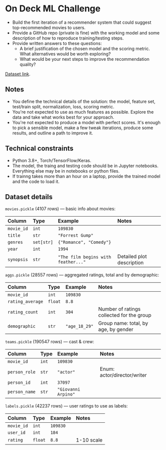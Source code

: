 # On Deck ML Challenge

- Build the first iteration of a recommender system that could suggest top-recommended movies to users.
- Provide a GitHub repo (private is fine) with the working model and some description of how to reproduce training/testing steps.
- Provide written answers to these questions:
  - A brief justification of the chosen model and the scoring metric. What alternatives would be worth exploring?
  - What would be your next steps to improve the recommendation quality?

[Dataset link](https://www.dropbox.com/s/vi7lktdxx0r97o4/od-challenge.tar.gz?dl=1).

## Notes

- You define the technical details of the solution: the model, feature set, test/train split, normalization, loss, scoring metric.
- You're not expected to use as much features as possible. Explore the data and take what works best for your approach.
- You're not expected to produce a model with perfect scores. It's enough to pick a sensible model, make a few tweak iterations, produce some results, and outline a path to improve it.

## Technical constraints

- Python 3.8+, Torch/TensorFlow/Keras.
- The model, the traing and testing code should be in Jupyter notebooks. Everything else may be in notebooks or python files.
- If trainng takes more than an hour on a laptop, provide the trained model and the code to load it.

## Dataset details

`movies.pickle` (4107 rows) — basic info about movies:

| Column     | Type       | Example                             | Notes                     |
| :--------- | :--------- | :---------------------------------- | :------------------------ |
| `movie_id` | `int`      | `109830`                            |
| `title`    | `str`      | `"Forrest Gump"`                    |
| `genres`   | `set[str]` | `{"Romance", "Comedy"}`             |
| `year`     | `int`      | `1994`                              |
| `synopsis` | `str`      | `"The film begins with feather..."` | Detailed plot description |

`aggs.pickle` (28557 rows) — aggregated ratings, total and by demographic:

| Column           | Type    | Example       | Notes                                     |
| :--------------- | :------ | :------------ | :---------------------------------------- |
| `movie_id`       | `int`   | `109830`      |
| `rating_average` | `float` | `8.8`         |
| `rating_count`   | `int`   | `304`         | Number of ratings collected for the group |
| `demographic`    | `str`   | `"age_18_29"` | Group name: total, by age, by gender      |

`teams.pickle` (190547 rows) — cast & crew:

| Column        | Type  | Example             | Notes                       |
| :------------ | :---- | :------------------ | :-------------------------- |
| `movie_id`    | `int` | `109830`            |
| `person_role` | `str` | `"actor"`           | Enum: actor/director/writer |
| `person_id`   | `int` | `37097`             |
| `person_name` | `str` | `"Giovanni Arpino"` |

`labels.pickle` (42237 rows) — user ratings to use as labels:

| Column     | Type    | Example  | Notes      |
| :--------- | :------ | :------- | :--------- |
| `movie_id` | `int`   | `109830` |
| `user_id`  | `int`   | `184`    |
| `rating`   | `float` | `8.8`    | 1-10 scale |
